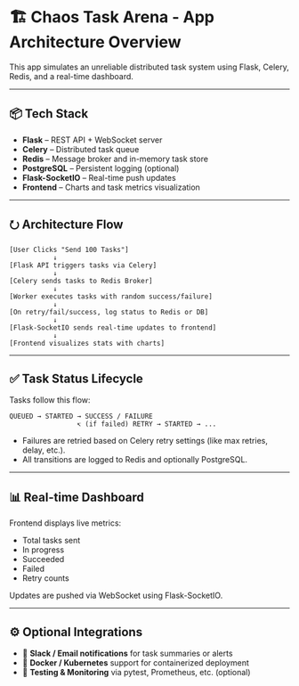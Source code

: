 # 🏗️ Chaos Task Arena - App Architecture Overview

This app simulates an unreliable distributed task system using Flask, Celery, Redis, and a real-time dashboard.

---

## 📦 Tech Stack

* **Flask** – REST API + WebSocket server
* **Celery** – Distributed task queue
* **Redis** – Message broker and in-memory task store
* **PostgreSQL** – Persistent logging (optional)
* **Flask-SocketIO** – Real-time push updates
* **Frontend** – Charts and task metrics visualization

---

## ⭮️ Architecture Flow

```
[User Clicks "Send 100 Tasks"]
           ↓
[Flask API triggers tasks via Celery]
           ↓
[Celery sends tasks to Redis Broker]
           ↓
[Worker executes tasks with random success/failure]
           ↓
[On retry/fail/success, log status to Redis or DB]
           ↓
[Flask-SocketIO sends real-time updates to frontend]
           ↓
[Frontend visualizes stats with charts]
```

---

## ✅ Task Status Lifecycle

Tasks follow this flow:

```
QUEUED → STARTED → SUCCESS / FAILURE
                 ↸ (if failed) RETRY → STARTED → ...
```

* Failures are retried based on Celery retry settings (like max retries, delay, etc.).
* All transitions are logged to Redis and optionally PostgreSQL.

---

## 📊 Real-time Dashboard

Frontend displays live metrics:

* Total tasks sent
* In progress
* Succeeded
* Failed
* Retry counts

Updates are pushed via WebSocket using Flask-SocketIO.

---

## ⚙️ Optional Integrations

* 🔔 **Slack / Email notifications** for task summaries or alerts
* 🐳 **Docker / Kubernetes** support for containerized deployment
* 🧚 **Testing & Monitoring** via pytest, Prometheus, etc. (optional)
